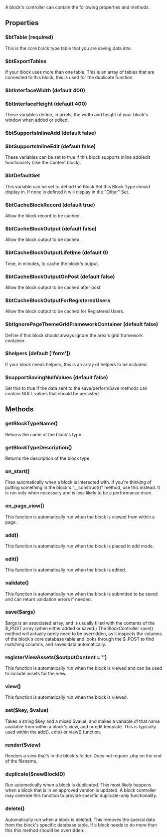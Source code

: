 A block's controller can contain the following properties and methods.

## Properties

### $btTable (required)

This is the core block type table that you are saving data into.

### $btExportTables

If your block uses more than one table. This is an array of tables that are connected to this block, this is used for the duplicate function.

### $btInterfaceWidth (default 400)
### $btInterfaceHeight (default 400)

These variables define, in pixels, the width and height of your block's window when added or edited.

### $btSupportsInlineAdd (default false)
### $btSupportsInlineEdit (default false)

These variables can be set to true if this block supports inline add/edit functionality (like the Content block).

### $btDefaultSet

This variable can be set to defind the Block Set this Block Type should display in.  If none is defined it will display in the "Other" Set.

### $btCacheBlockRecord (default true)

Allow the block record to be cached.

### $btCacheBlockOutput (default false)

Allow the block output to be cached.

### $btCacheBlockOutputLifetime (default 0)

Time, in minutes, to cache the block's output.

### $btCacheBlockOutputOnPost (default false)

Allow the block output to be cached after post.

### $btCacheBlockOutputForRegisteredUsers

Allow the block output to be cached for Registered Users.

### $btIgnorePageThemeGridFrameworkContainer (default false)

Define if this block should always ignore the area's grid framework container.

### $helpers (default ['form'])

If your block needs helpers, this is an array of helpers to be included.

### $supportSavingNullValues (default false)

Set this to true if the data sent to the save/performSave methods can contain NULL values that should be persisted.

## Methods

### getBlockTypeName()

Returns the name of the block's type.

### getBlockTypeDescription()

Returns the description of the block type.

### on_start()

Fires automatically when a block is interacted with. If you're thinking of putting something in the block's "__construct()" method, use this instead. It is run only when necessary and is less likely to be a performance drain.

### on_page_view()

This function is automatically run when the block is viewed from within a page.

### add()

This function is automatically run when the block is placed in add mode.

### edit()

This function is automatically run when the block is edited.

### validate()

This function is automatically run when the block is submitted to be saved and can return validation errors if needed.

### save($args)

$args is an associated array, and is usually filled with the contents of the $_POST array (when either added or saved.) The BlockController save() method will actually rarely need to be overridden, as it inspects the columns of the block's core database table and looks through the $_POST to find matching columns, and saves data automatically.

### registerViewAssets($outputContent = '')

This function is automatically run when the block is viewed and can be used to include assets for the view.

### view()

This function is automatically run when the block is viewed.

### set($key, $value)

Takes a string $key and a mixed $value, and makes a variable of that name available from within a block's view, add or edit template. This is typically used within the add(), edit() or view() function.

### render($view)

Renders a view that's in the block's folder. Does not require .php on the end of the filename.

### duplicate($newBlockID)

Run automatically when a block is duplicated. This most likely happens when a block that is in an approved version is updated. A block controller may override this function to provide specific duplicate-only functionality.

### delete()

Automatically run when a block is deleted. This removes the special data from the block's specific database table. If a block needs to do more than this this method should be overridden.